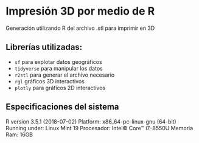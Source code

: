# Impresión 3D por medio de R
Generación utilizando R del archivo .stl para imprimir en 3D

## Librerías utilizadas:
- `sf` para explotar datos geográficos
- `tidyverse` para manipular los datos
- `r2stl` para generar el archivo necesario
- `rgl` gráficos 3D interactivos
- `plotly` para gráficos 2D interactivos

## Especificaciones del sistema
R version 3.5.1 (2018-07-02)
Platform: x86_64-pc-linux-gnu (64-bit)
Running under: Linux Mint 19
Procesador: Intel© Core™ i7-8550U
Memoria Ram: 16GB
